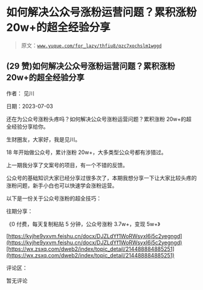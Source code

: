 # 如何解决公众号涨粉运营问题？累积涨粉 20w+的超全经验分享

> 原文：[`www.yuque.com/for_lazy/thfiu8/qzc7xochslm1wggd`](https://www.yuque.com/for_lazy/thfiu8/qzc7xochslm1wggd)



## (29 赞)如何解决公众号涨粉运营问题？累积涨粉 20w+的超全经验分享 

作者： 见川 

日期：2023-07-03 

还在为公众号涨粉头疼吗？如何解决公众号涨粉运营问题？累积涨粉 20w+的超全经验分享给你。 

生财圈友，大家好，我是见川。 

18 年开始做公众号，累计涨粉 20w+，大多类型公众号都有涉猎过。 

上一期我分享了文案号的项目，有一个不错的反馈。 

公众号的基础知识大家已经分享过很多次了，本期我想分享一下让大家比较头疼的涨粉问题，新手小白也可以快速学会涨粉运营。 

以下是一份关于公众号涨粉的超全技巧： 

往期分享： 

《0 付费，每天复制粘贴 5 分钟，公众号涨粉 3.7w+，变现 5w+》 

[https://kyjhe9yxvm.feishu.cn/docx/DJZLdYf1WoRWsyxI6i5c2yegngd](https://kyjhe9yxvm.feishu.cn/docx/DJZLdYf1WoRWsyxI6i5c2yegngd)[https://wx.zsxq.com/dweb2/index/topic_detail/214488884885251](https://wx.zsxq.com/dweb2/index/topic_detail/214488884885251) 

评论区： 

暂无评论